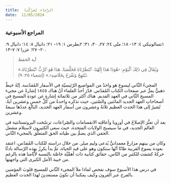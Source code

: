 ```yaml
---
title:  الرَّجاء يُحرّكُنا
date:  11/05/2024
---
```


### المراجع الأسبوعية
١تسالونيكي ٤: ١٣- ١٨؛ متّى ٢٤: ٢٧، ٣٠، ٣١؛ ٢بطرس ١: ١٩- ٢١؛ دانيال ٨: ١٤؛ دانيال ٩: ٢٠- ٢٧؛ عزرا ٧: ٧-١٣.

> <p>آية الحفظ</p>
> «وَيُقَالُ فِي ذَلِكَ ٱلْيَوْمِ: ‹هُوَذَا هَذَا إِلَهُنَا. ٱنْتَظَرْنَاهُ فَخَلَّصَنَا. هَذَا هُوَ ٱلرَّبُّ ٱنْتَظَرْنَاهُ. نَبْتَهِجُ وَنَفْرَحُ بِخَلَاصِهِ›.» (إشعياء ٢٥: ٩).

المجيءُ الثّاني ليسوع هو واحدٌ من المواضيع الرّئيسيّة في الأسفار المُقدّسة. إنّهُ خيطٌ ذهبيٌّ يمرُّ عبر صفحات الكتاب المُقدّس. قدّرَ أحدُ العلماء أنّ هناك ١٨٤٥ إشارةً عن مجيء المسيح الثّاني في العهد القديم. هناك أكثر من ثلاثمائة إشارةٍ عن عودةِ المسيح في أصحاحاتِ العهد الجديد المائتين والسّتين، حيث تذكره واحدةٌ من كلِّ خمسٍ وعشرين آيةً. تُشيرُ إلى هذا الحدث العظيم ثلاثةٌ وعشرون من أسفار العهد الجديد، البالغ عددُها سبعةً وعشرين.

بعد أن تعثَّرَ الإصلاحُ في أوروبا وأعاقَته الانقسامات والصّراعات، ترسّخت البروتستانتية في العالم الجديد، في ما سيصبح الولايات المتحدة، حيث سعى الكثيرون لاستلام مشعل الحقي  الذي يضمُّ بين  طياته الحق المتعلِّق بالمجيء الثّاني.

وكان من بينهم مزارعٌ معمدانيٌّ يُدعى وليم ميلر. من خلال دراسته للكتاب المُقدّس، اعتقد بعودة يسوع القريبة ظانًا أنّها ستكون وهو على قيد الحياة، ثمَّ بدأ يكرِزُ بهذه الرّسالة بادئًا حركةً كشفت للكثيرِ من النّاس، حقائق كتابية ذات أهمِّيَّة خاصَّة بالنسبة لأيَّامنا هذه بالرغم من خيبة الأمل الكبرى التي واجهتها.

في درس هذا الأسبوع سوف نفحص لماذا ملأ المجيء الثّاني للمسيح قلوبَ المؤمنين بالفرح عبر القرون وكيف يمكننا أن نكونَ مستعدينَ لهذا الحدث العظيم.